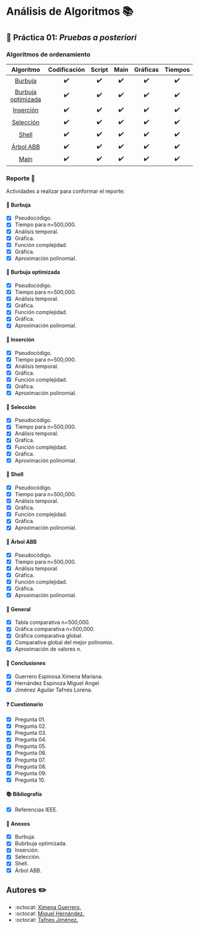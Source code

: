 # Análisis de Algoritmos :books:

## :page_facing_up: Práctica 01: *Pruebas a posteriori* 

### Algoritmos de ordenamiento

|                   Algoritmo                  |    Codificación    |       Script       |        Main        |      Gráficas      |       Tiempos      |
|:--------------------------------------------:|:------------------:|:------------------:|:------------------:|:------------------:|:------------------:|
|       [Burbuja](códigos/bubbleSort.c)        | :heavy_check_mark: | :heavy_check_mark: | :heavy_check_mark: | :heavy_check_mark: | :heavy_check_mark: |
| [Burbuja optimizada](códigos/bubbleSortOp.c) | :heavy_check_mark: | :heavy_check_mark: | :heavy_check_mark: | :heavy_check_mark: | :heavy_check_mark: |
|      [Inserción](códigos/insertionSort.c)    | :heavy_check_mark: | :heavy_check_mark: | :heavy_check_mark: | :heavy_check_mark: | :heavy_check_mark: |
|      [Selección](códigos/selectionSort.c)    | :heavy_check_mark: | :heavy_check_mark: | :heavy_check_mark: | :heavy_check_mark: | :heavy_check_mark: |
|          [Shell](códigos/shellSort.c)        | :heavy_check_mark: | :heavy_check_mark: | :heavy_check_mark: | :heavy_check_mark: | :heavy_check_mark: |
|        [Árbol ABB](códigos/treeSort.c)       | :heavy_check_mark: | :heavy_check_mark: | :heavy_check_mark: | :heavy_check_mark: | :heavy_check_mark: |
|            [Main](códigos/main.c)            | :heavy_check_mark: | :heavy_check_mark: | :heavy_check_mark: | :heavy_check_mark: | :heavy_check_mark: |

### Reporte :memo:
Actividades a realizar para conformar el reporte:
#### :pushpin: Burbuja 
- [x] Pseudocódigo.
- [x] Tiempo para n=500,000.
- [x] Análisis temporal.
- [x] Gráfica.
- [x] Función complejidad.
- [x] Gráfica.
- [x] Aproximación polinomial.

#### :pushpin: Burbuja optimizada 
- [x] Pseudocódigo.
- [x] Tiempo para n=500,000.
- [x] Análisis temporal.
- [x] Gráfica.
- [x] Función complejidad.
- [x] Gráfica.
- [x] Aproximación polinomial.

#### :pushpin: Inserción
- [x] Pseudocódigo.
- [x] Tiempo para n=500,000.
- [x] Análisis temporal.
- [x] Gráfica.
- [x] Función complejidad.
- [x] Gráfica.
- [x] Aproximación polinomial.

#### :pushpin: Selección 
- [x] Pseudocódigo.
- [x] Tiempo para n=500,000.
- [x] Análisis temporal.
- [x] Gráfica.
- [x] Función complejidad.
- [x] Gráfica.
- [x] Aproximación polinomial.

#### :pushpin: Shell 
- [x] Pseudocódigo.
- [x] Tiempo para n=500,000.
- [x] Análisis temporal.
- [x] Gráfica.
- [x] Función complejidad.
- [x] Gráfica.
- [x] Aproximación polinomial.

#### :pushpin: Árbol ABB 
- [x] Pseudocódigo.
- [x] Tiempo para n=500,000.
- [x] Análisis temporal.
- [x] Gráfica.
- [x] Función complejidad.
- [x] Gráfica.
- [x] Aproximación polinomial.

#### :pushpin: General  
- [x] Tabla comparativa n=500,000.
- [x] Gráfica comparativa n=500,000.
- [x] Gráfica comparativa global.
- [x] Comparativa global del mejor polinomio.
- [x] Aproximación de valores n.

#### :pushpin: Conclusiones
- [x] Guerrero Espinosa Ximena Mariana.
- [x] Hernández Espinoza Miguel Angel
- [x] Jiménez Aguilar Tafnes Lorena.

#### :question: Cuestionario 
- [x] Pregunta 01.
- [x] Pregunta 02.
- [x] Pregunta 03.
- [x] Pregunta 04.
- [x] Pregunta 05.
- [x] Pregunta 06.
- [x] Pregunta 07.
- [x] Pregunta 08.
- [x] Pregunta 09.
- [x] Pregunta 10.

#### :books: Bibliografía 
- [x] Referencias IEEE.

#### :open_file_folder: Anexos 
- [x] Burbuja.
- [x] Bubrbuja optimizada.
- [x] Inserción.
- [x] Selección.
- [x] Shell.
- [x] Árbol ABB.

## Autores :pencil2:
- :octocat: [Ximena Guerrero.](https://github.com/xim-g)
- :octocat: [Miguel Hernández.](https://github.com/Miguelasdz)
- :octocat: [Tafnes Jiménez.](https://github.com/tafnesj)

